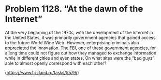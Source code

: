 # Problem 1128. “At the dawn of the Internet”

At the very beginning of the 1970s, with the development of the Internet in the United States, it was primarily government agencies that gained access to the future World Wide Web. However, enterprising criminals also appreciated the innovation. The FBI, one of these government agencies, for a long time could not figure out how they managed to exchange information while in different cities and even states. On what sites were the “bad guys” able to almost openly correspond with each other?

(https://www.trizland.ru/tasks/5579/)